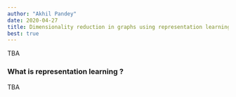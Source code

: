 ```yaml
---
author: "Akhil Pandey"
date: 2020-04-27
title: Dimensionality reduction in graphs using representation learning
best: true
---
```


TBA

### What is representation learning ?
TBA
